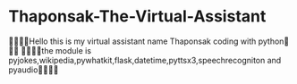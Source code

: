 # Thaponsak-The-Virtual-Assistant
🤖🤖🤖🤖Hello this is my virtual assistant name Thaponsak coding with python🤖🤖🤖
🤖🤖🤖🤖the module is pyjokes,wikipedia,pywhatkit,flask,datetime,pyttsx3,speechrecogniton and pyaudio🤖🤖🤖🤖
